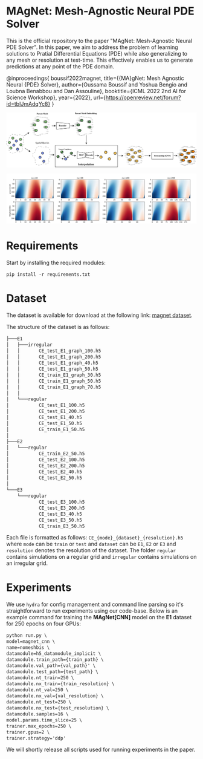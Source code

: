# MAgNet: Mesh-Agnostic Neural PDE Solver
This is the official repository to the paper "MAgNet: Mesh-Agnostic Neural PDE Solver". In this paper, we aim to address the problem of learning solutions to Pratial Differential Equations (PDE) while also generalizing to any mesh or resolution at test-time. This effectively enables us to generate predictions at any point of the PDE domain.  

@inproceedings{
boussif2022magnet,
title={{MA}gNet: Mesh Agnostic Neural {PDE} Solver},
author={Oussama Boussif and Yoshua Bengio and Loubna Benabbou and Dan Assouline},
booktitle={ICML 2022 2nd AI for Science Workshop},
year={2022},
url={https://openreview.net/forum?id=tbIJmAdqYc8}
}

![MAgNet](assets/magnet.jpg "MAgNet: Mesh-Agnostic Neural PDE Solver")

![Predictions](assets/predictions.JPG "Predictions vs Ground-Truth for different resolutions")
# Requirements

Start by installing the required modules:
```
pip install -r requirements.txt
```
# Dataset
The dataset is available for download at the following link: [magnet dataset](https://www.dropbox.com/sh/5d8vq03vmw21dhf/AAD1nK5ElGTiQ3dkoGjstthHa?dl=0).

The structure of the dataset is as follows:
```
├───E1
│   ├───irregular
│   │       CE_test_E1_graph_100.h5
│   │       CE_test_E1_graph_200.h5
│   │       CE_test_E1_graph_40.h5
│   │       CE_test_E1_graph_50.h5
│   │       CE_train_E1_graph_30.h5
│   │       CE_train_E1_graph_50.h5
│   │       CE_train_E1_graph_70.h5
│   │       
│   └───regular
│           CE_test_E1_100.h5
│           CE_test_E1_200.h5
│           CE_test_E1_40.h5
│           CE_test_E1_50.h5
│           CE_train_E1_50.h5
│           
├───E2
│   └───regular
│           CE_train_E2_50.h5
│           CE_test_E2_100.h5
│           CE_test_E2_200.h5
│           CE_test_E2_40.h5
│           CE_test_E2_50.h5
│           
└───E3
    └───regular
            CE_test_E3_100.h5
            CE_test_E3_200.h5
            CE_test_E3_40.h5
            CE_test_E3_50.h5
            CE_train_E3_50.h5
```

Each file is formatted as follows: `CE_{mode}_{dataset}_{resolution}.h5` where `mode` can be `train` or `test` and `dataset` can be `E1`, `E2` or `E3` and `resolution` denotes the resolution of the dataset. The folder `regular` contains simulations on a regular grid and `irregular` contains simulations on an irregular grid.
# Experiments
We use `hydra` for config management and command line parsing so it's straightforward to run experiments using our code-base. Below is an example command for training the **MAgNet[CNN]** model on the **E1** dataset for 250 epochs on four GPUs:
```
python run.py \
model=magnet_cnn \
name=nomeshbis \
datamodule=h5_datamodule_implicit \
datamodule.train_path={train_path} \
datamodule.val_path={val_path}' \
datamodule.test_path={test_path} \
datamodule.nt_train=250 \
datamodule.nx_train={train_resolution} \
datamodule.nt_val=250 \
datamodule.nx_val={val_resolution} \
datamodule.nt_test=250 \
datamodule.nx_test={test_resolution} \
datamodule.samples=16 \
model.params.time_slice=25 \
trainer.max_epochs=250 \
trainer.gpus=2 \
trainer.strategy='ddp'
```
We will shortly release all scripts used for running experiments in the paper.
